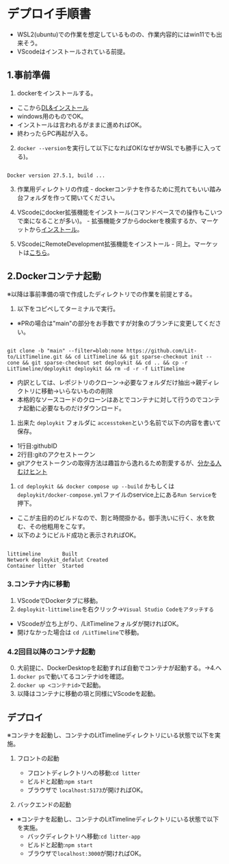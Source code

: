 
# デプロイ手順書
-   WSL2(ubuntu)での作業を想定しているものの、作業内容的にはwin11でも出来そう。
-   VScodeはインストールされている前提。

## 1.事前準備

1.   dockerをインストールする。
-   ここから[DL&インストール](https://docs.docker.com/desktop/setup/install/windows-install/ )
-   windows用のものでOK。
-   インストールは言われるがままに進めればOK。
-   終わったらPC再起が入る。
2.  ``docker --version``を実行して以下になればOK(なぜかWSLでも勝手に入ってる)。


```

Docker version 27.5.1, build ...

```

3.   作業用ディレクトリの作成
    -   dockerコンテナを作るために荒れてもいい踏み台フォルダを作って開いてください。

4.   VScodeにdocker拡張機能をインストール(コマンドベースでの操作もこいつで楽になることが多い)。
    -   拡張機能タブからdockerを検索するか、マーケットから[インストール](https://marketplace.visualstudio.com/items?itemName=ms-azuretools.vscode-docker )。

5.   VScodeにRemoteDevelopment拡張機能をインストール
    -   同上。マーケットは[こちら](https://marketplace.visualstudio.com/items?itemName=ms-vscode-remote.vscode-remote-extensionpack )。


## 2.Dockerコンテナ起動

※以降は事前準備の項で作成したディレクトリでの作業を前提とする。

1.   以下をコピペしてターミナルで実行。
-   ※PRの場合は"main"の部分をお手数ですが対象のブランチに変更してください。

```

git clone -b "main" --filter=blob:none https://github.com/Lit-to/LitTimeline.git && cd LitTimeline && git sparse-checkout init --cone && git sparse-checkout set deploykit && cd .. && cp -r LitTimeline/deploykit deploykit && rm -d -r -f LitTimeline

```
-   内訳としては、レポジトリのクローン→必要なフォルダだけ抽出→親ディレクトリに移動→いらないものの削除
-   本格的なソースコードのクローンはあとでコンテナに対して行うのでコンテナ起動に必要なものだけダウンロード。

1.   出来た ``deploykit`` フォルダに ``accesstoken``という名前で以下の内容を書いて保存。
-   1行目:githubID
-   2行目:gitのアクセストークン
-   gitアクセストークンの取得方法は趣旨から逸れるため割愛するが、[分かる人むけヒント](https://github.com/settings/tokens )
1.   ``cd deploykit && docker compose up --build`` かもしくは ``deploykit/docker-compose.yml``ファイルのservice上にある``Run Service``を押下。
    
-   ここが主目的のビルドなので、割と時間掛かる。御手洗いに行く、水を飲む、その他粗用をこなす。
-   以下のようにビルド成功と表示されればOK。

```

littimeline       Built
Network deploykit_defalut Created 
Container litter  Started

```

### 3.コンテナ内に移動

1.   VScodeでDockerタブに移動。
2.   ``deploykit-littimeline``を右クリック→``Visual Studio Codeをアタッチする``
-   VScodeが立ち上がり、/LitTimelineフォルダが開ければOK。
-   開けなかった場合は ``cd /LitTimeline``で移動。

### 4.2回目以降のコンテナ起動

0.   大前提に、DockerDesktopを起動すれば自動でコンテナが起動する。→4.へ
1.   ``docker ps``で動いてるコンテナidを確認。
2.   ``docker up <コンテナid>``で起動。
3.   以降はコンテナに移動の項と同様にVScodeを起動。

## デプロイ

※コンテナを起動し、コンテナのLitTimelineディレクトリにいる状態で以下を実施。

1.  フロントの起動
    -   フロントディレクトリへの移動:``cd litter``
    -   ビルドと起動:``npm start``
    -   ブラウザで ``localhost:5173``が開ければOK。

2.  バックエンドの起動
-   ※コンテナを起動し、コンテナのLitTimelineディレクトリにいる状態で以下を実施。
    -   バックディレクトリへ移動:``cd litter-app``
    -   ビルドと起動:``npm start``
    -   ブラウザで``localhost:3000``が開ければOK。

